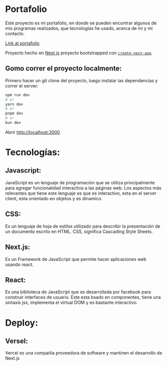 # Portafolio
Este proyecto es mi portafolio, en donde se pueden encontrar algunos de mis programas realizados, que tecnologías he usado, acerca de mi y mi contacto. 

[Link al portafolio](https://portafolio-web-two-amber.vercel.app/)

Proyecto hecho en [Next.js](https://nextjs.org/) proyecto bootstrapped con [`create-next-app`](https://github.com/vercel/next.js/tree/canary/packages/create-next-app).

## Gomo correr el proyecto localmente:

Primero hacer un git clone del proyecto, luego instalar las dependencias y correr el server:

```bash
npm run dev
# or
yarn dev
# or
pnpm dev
# or
bun dev
```

Abrir [http://localhost:3000](http://localhost:3000)


# Tecnologías: 

## Javascript:
JavaScript es un lenguaje de programación que se utiliza principalmente para agregar funcionalidad interactiva a las páginas web. Los aspectos más relevantes que tiene este lenguaje es que es interactivo, esta en el server client, esta orientado en objetos y es dinamico.

## CSS:
Es un lenguaje de hoja de estilos utilizado para describir la presentación de un documento escrito en HTML. CSS, significa Cascading Style Sheets.
## Next.js:
Es un Framework de JavaScript que permite hacer aplicaciones web usando react.

## React: 
Es una biblioteca de JavaScript que es desarrollada por facebook para construir interfaces de usuario. Este esta bsado en componentes, tiene una sintaxis jsx, implementa el virtual DOM y es bastante interactivo.

# Deploy: 
## Versel:
Vercel es una compañía proveedora de software y mantinen el desarrollo de Next.js


